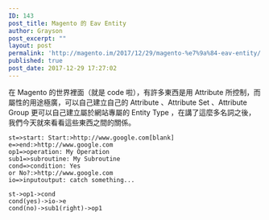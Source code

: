 ```yaml
---
ID: 143
post_title: Magento 的 Eav Entity
author: Grayson
post_excerpt: ""
layout: post
permalink: 'http://magento.im/2017/12/29/magento-%e7%9a%84-eav-entity/'
published: true
post_date: 2017-12-29 17:27:02
---
```

在 Magento 的世界裡面（就是 code 啦），有許多東西是用 Attribute 所控制，而屬性的用途極廣，可以自己建立自己的 Attribute 、Attribute Set 、Attribute Group 更可以自己建立屬於網站專屬的 Entity Type ，在講了這麼多名詞之後，我們今天就來看看這些東西之間的關係。

<pre class="line-numbers prism-highlight" data-start="1"><code class="language-sequence">st=&gt;start: Start:&gt;http://www.google.com[blank]
e=&gt;end:&gt;http://www.google.com
op1=&gt;operation: My Operation
sub1=&gt;subroutine: My Subroutine
cond=&gt;condition: Yes
or No?:&gt;http://www.google.com
io=&gt;inputoutput: catch something...

st-&gt;op1-&gt;cond
cond(yes)-&gt;io-&gt;e
cond(no)-&gt;sub1(right)-&gt;op1
</code></pre>